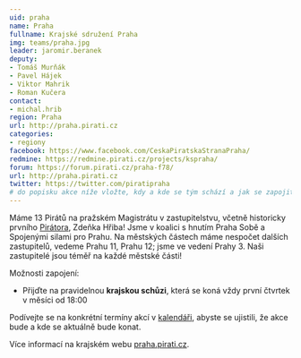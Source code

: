 ```yaml
---
uid: praha
name: Praha
fullname: Krajské sdružení Praha
img: teams/praha.jpg
leader: jaromir.beranek
deputy:
- Tomáš Murňák
- Pavel Hájek
- Viktor Mahrik
- Roman Kučera
contact:
- michal.hrib
region: Praha
url: http://praha.pirati.cz
categories:
- regiony
facebook: https://www.facebook.com/CeskaPiratskaStranaPraha/
redmine: https://redmine.pirati.cz/projects/kspraha/
forum: https://forum.pirati.cz/praha-f78/
url: http://praha.pirati.cz
twitter: https://twitter.com/piratipraha
# do popisku akce níže vložte, kdy a kde se tým schází a jak se zapojit
---
```


Máme 13 Pirátů na pražském Magistrátu v zastupitelstvu, včetně historicky prvního [Pirátora](https://cestina20.cz/slovnik/pirator/), Zdeňka Hřiba! Jsme v koalici s hnutím Praha Sobě a Spojenými silami pro Prahu. Na městských částech máme nespočet dalších zastupitelů, vedeme Prahu 11, Prahu 12; jsme ve vedení Prahy 3. Naši zastupitelé jsou téměř na každé městské části!

Možnosti zapojení:

* Přijďte na pravidelnou **krajskou schůzi**, která se koná
  vždy první čtvrtek v měsíci od 18:00

Podívejte se na konkrétní termíny akcí v [kalendáři](https://praha.pirati.cz/pripoj-se/kalendar/  ),
abyste se ujistili, že akce bude a kde se aktuálně bude konat.

Více informací na krajském webu [praha.pirati.cz](https://praha.pirati.cz).
